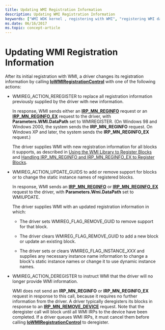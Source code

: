 ```yaml
---
title: Updating WMI Registration Information
description: Updating WMI Registration Information
keywords: ["WMI WDK kernel , registering with WMI", "registering WMI data providers", "data providers WDK WMI", "driver registrations WDK WMI", "event blocks WDK WMI", "blocks WDK WMI", "registering blocks", "updating WMI registration information"]
ms.date: 06/16/2017
ms.topic: concept-article
---
```


# Updating WMI Registration Information





After its initial registration with WMI, a driver changes its registration information by calling [**IoWMIRegistrationControl**](/windows-hardware/drivers/ddi/wdm/nf-wdm-iowmiregistrationcontrol) with one of the following actions:

-   WMIREG\_ACTION\_REREGISTER to replace all registration information previously supplied by the driver with new information.

    In response, WMI sends either an [**IRP\_MN\_REGINFO**](./irp-mn-reginfo.md) request or an [**IRP\_MN\_REGINFO\_EX**](./irp-mn-reginfo-ex.md) request to the driver, with **Parameters.WMI.DataPath** set to WMIREGISTER. (On Windows 98 and Windows 2000, the system sends the **IRP\_MN\_REGINFO** request. On Windows XP and later, the system sends the **IRP\_MN\_REGINFO\_EX** request.)

    The driver supplies WMI with new registration information for all blocks it supports, as described in [Using the WMI Library to Register Blocks](using-the-wmi-library-to-register-blocks.md) and [Handling IRP\_MN\_REGINFO and IRP\_MN\_REGINFO\_EX to Register Blocks](handling-irp-mn-reginfo-and-irp-mn-reginfo-ex-to-register-blocks.md).

-   WMIREG\_ACTION\_UPDATE\_GUIDS to add or remove support for blocks or to change the static instance names of registered blocks.

    In response, WMI sends an [**IRP\_MN\_REGINFO**](./irp-mn-reginfo.md) or [**IRP\_MN\_REGINFO\_EX**](./irp-mn-reginfo-ex.md) request to the driver, with **Parameters.Wmi.DataPath** set to WMIUPDATE.

    The driver supplies WMI with an updated registration information in which:

    -   The driver sets WMIREG\_FLAG\_REMOVE\_GUID to remove support for that block.

    -   The driver clears WMIREG\_FLAG\_REMOVE\_GUID to add a new block or update an existing block.

    -   The driver sets or clears WMIREG\_FLAG\_INSTANCE\_*XXX* and supplies any necessary instance name information to change a block's static instance names or change it to use dynamic instance names.

-   WMIREG\_ACTION\_DEREGISTER to instruct WMI that the driver will no longer provide WMI information.

    WMI does not send an **IRP\_MN\_REGINFO** or **IRP\_MN\_REGINFO\_EX** request in response to this call, because it requires no further information from the driver. A driver typically deregisters its blocks in response to an [**IRP\_MN\_REMOVE\_DEVICE**](./irp-mn-remove-device.md) request. Note that the deregister call will block until all WMI IRPs to the device have been completed. If a driver queues WMI IRPs, it must cancel them before calling [**IoWMIRegistrationControl**](/windows-hardware/drivers/ddi/wdm/nf-wdm-iowmiregistrationcontrol) to deregister.

 

